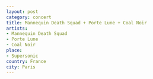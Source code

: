 ```yaml
---
layout: post
category: concert
title: Mannequin Death Squad + Porte Lune + Coal Noir
artists: 
- Mannequin Death Squad
- Porte Lune
- Coal Noir
place: 
- Supersonic
country: France
city: Paris
---
```


